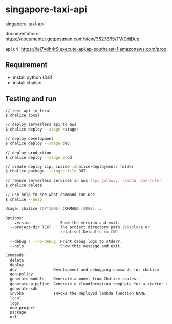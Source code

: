 # singapore-taxi-api

singapore-taxi-api

documentation: <https://documenter.getpostman.com/view/3827865/TWDdjDup>

api url: <https://iel7vdh4r9.execute-api.ap-southeast-1.amazonaws.com/prod>

## Requirement

- install python (3.8)
- install chalice

## Testing and run

```zsh
// test api in local
$ chalice local

// deploy serverless api to aws
$ chalice deploy --stage <stage>

// deploy development
$ chalice deploy --stage dev

// deploy production
$ chalice deploy --stage prod

// create deploy zip, inside .chalice/deployments folder
$ chalice package --single-file OUT

// remove serverless services in aws (api gateway, lambda, iam-role)
$ chalice delete

// use help to see what command can use
$ chalice --help

Usage: chalice [OPTIONS] COMMAND [ARGS]...

Options:
  --version             Show the version and exit.
  --project-dir TEXT    The project directory path (absolute or
                        relative).Defaults to CWD

  --debug / --no-debug  Print debug logs to stderr.
  --help                Show this message and exit.

Commands:
  delete
  deploy
  dev                Development and debugging commands for chalice.
  gen-policy
  generate-models    Generate a model from Chalice routes.
  generate-pipeline  Generate a cloudformation template for a starter CD...
  generate-sdk
  invoke             Invoke the deployed lambda function NAME.
  local
  logs
  new-project
  package
  url
```
